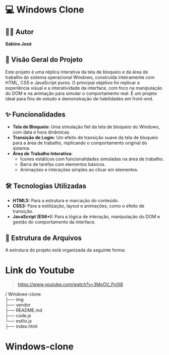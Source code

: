 # 💻 Windows Clone

## 👨‍💻 Autor
**Sabino José**

## 🚀 Visão Geral do Projeto
Este projeto é uma réplica interativa da tela de bloqueio e da área de trabalho do sistema operacional Windows, construída inteiramente com HTML, CSS e JavaScript puros. O principal objetivo foi replicar a experiência visual e a interatividade da interface, com foco na manipulação do DOM e na animação para simular o comportamento real. É um projeto ideal para fins de estudo e demonstração de habilidades em front-end.

## ✨ Funcionalidades
-   **Tela de Bloqueio:** Uma simulação fiel da tela de bloqueio do Windows, com data e hora dinâmicas.
-   **Transição de Login:** Um efeito de transição suave da tela de bloqueio para a área de trabalho, replicando o comportamento original do sistema.
-   **Área de Trabalho Interativa:**
    -   Ícones estáticos com funcionalidades simuladas na área de trabalho.
    -   Barra de tarefas com elementos básicos.
    -   Animações e interações simples ao clicar em elementos.

## 🛠️ Tecnologias Utilizadas
-   **HTML5:** Para a estrutura e marcação do conteúdo.
-   **CSS3:** Para a estilização, layout e animações, como o efeito de transição.
-   **JavaScript (ES6+):** Para a lógica de interação, manipulação do DOM e gestão do comportamento da interface.

## 📁 Estrutura de Arquivos
A estrutura do projeto está organizada da seguinte forma:

# Link do Youtube
> https://www.youtube.com/watch?v=3MoOV_Px0I8

/ Windows-clone <br>
├── img <br>
├── vendor<br>
├── README.md <br>
├── code.js <br>
└── estilo.js <br>
├── index.html <br>




# Windows-clone
